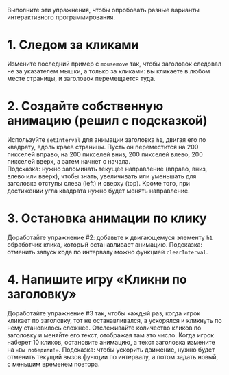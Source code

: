 Выполните эти упражнения, чтобы опробовать разные варианты интерактивного программирования.

# 1. Следом за кликами<br>
Измените последний пример с ```mousemove``` так, чтобы заголовок следовал не за указателем мышки, а только за кликами: вы кликаете в любом месте страницы, и заголовок перемещается туда.

# 2. Создайте собственную анимацию (решил с подсказкой)<br>
Используйте ```setInterval``` для анимации заголовка ```h1```, двигая его по квадрату, вдоль краев страницы. Пусть он переместится на 200 пикселей вправо, на 200 пикселей вниз, 200 пикселей влево, 200 пикселей вверх, а затем начнет с начала.<br>
Подсказка: нужно запоминать текущее направление (вправо, вниз, влево или вверх), чтобы знать, увеличивать или уменьшать для заголовка отступы слева (left) и сверху (top). Кроме того, при достижении угла квадрата нужно будет менять направление.

# 3. Остановка анимации по клику<br>
Доработайте упражнение #2: добавьте к двигающемуся элементу ```h1``` обработчик клика, который останавливает анимацию. Подсказка: отменить запуск кода по интервалу можно функцией ```clearInterval```.

# 4. Напишите игру «Кликни по заголовку»<br>
Доработайте упражнение #3 так, чтобы каждый раз, когда игрок кликает по заголовку, тот не останавливался, а ускорялся и кликнуть по нему становилось сложнее. Отслеживайте количество кликов по заголовку и меняйте его текст, отображая там это число. Когда игрок наберет 10 кликов, остановите анимацию, а текст заголовка измените на ```«Вы победили!»```. Подсказка: чтобы ускорить движение, нужно будет отменить текущий вызов функции по интервалу, а потом задать новый, с меньшим временем повтора.